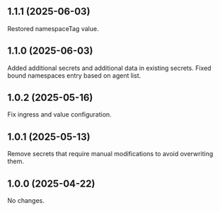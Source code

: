 ## 1.1.1 (2025-06-03)

Restored namespaceTag value.

## 1.1.0 (2025-06-03)

Added additional secrets and additional data in existing secrets.
Fixed bound namespaces entry based on agent list.

## 1.0.2 (2025-05-16)

Fix ingress and value configuration.

## 1.0.1 (2025-05-13)

Remove secrets that require manual modifications to avoid overwriting them. 

## 1.0.0 (2025-04-22)

No changes.

